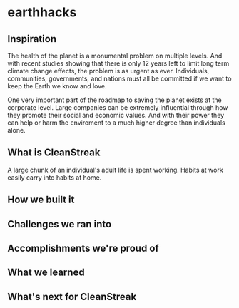 # earthhacks

## Inspiration
The health of the planet is a monumental problem on multiple levels. And with recent studies showing that there is only 12 years left to limit long term climate change effects, the problem is as urgent as ever. Individuals, communities, governments, and nations must all be committed if we want to keep the Earth we know and love. 

One very important part of the roadmap to saving the planet exists at the corporate level. Large companies can be extremely influential through how they promote their social and economic values. And with their power they can help or harm the enviroment to a much higher degree than individuals alone. 



## What is CleanStreak
A large chunk of an individual's adult life is spent working. Habits at work easily carry into habits at home.

## How we built it

## Challenges we ran into 

## Accomplishments we're proud of

## What we learned

## What's next for CleanStreak
